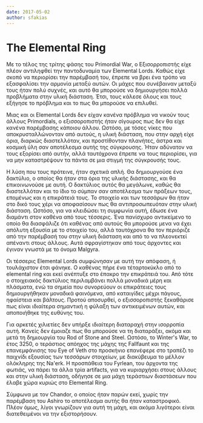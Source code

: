 ```yaml
---
date: 2017-05-02
author: sfakias
---
```

# The Elemental Ring

Με το τέλος της τρίτης φάσης του Primordial War, ο Εξισορροπιστής είχε πλέον
αντιληφθεί την παντοδυναμία των Elemental Lords. Καθώς είχε σκοπό να
περιορίσει την παρέμβασή του, έπρεπε να βρει ένα τρόπο να εξασφαλίσει την
αρμονία μεταξύ αυτών. Οι μάχες που συνέβαιναν μεταξύ τους ήταν πολύ συχνές,
και αυτό θα μπορούσε να δημιουργήσει πολλά προβλήματα στην υλική διάσταση.
Έτσι, τους κάλεσε όλους και τους εξήγησε  το πρόβλημα και το πως θα μπορούσε
να επιλυθεί.



Μιας και οι Elemental Lords δεν είχαν κανένα πρόβλημα να νικούν τους άλλους
Primordials, ο εξισσοροπιστής ήταν σίγουρος πως δεν θα είχε κανένα παρέμβασης
κάποιου άλλου. Ωστόσο, με τόσες νίκες που αποκρυσταλλώνονταν από αυτούς, η
υλική διάσταση, που στην αρχή είχε όρια, διαρκώς διαστελλόταν, και
προστίθονταν πλανήτες, άστρα και κοσμική ύλη σαν αποτέλεσμα αυτής της
σύγκρουσης. Ήταν αδύνατον να τους εξορίσει από αυτήν, αλλά ταυτόχρονα έπρεπε
να τους περιορίσει, για να μην καταστρέψουν τα πάντα σε μια στιγμή της
σύγκρουσής τους.



Η λύση που τους πρότεινε, ήταν σχετικά απλή. Θα δημιουργούσε ένα δακτύλιο, ο
οποίος θα ήταν στα όρια της υλικής διάστασης, και θα επικοινωνούσε με αυτή. Ο
δακτύλιος αυτός θα μεγάλωνε, καθώς θα διαστελλόταν και το ίδιο το σύμπαν σαν
αποτέλεσμα των πράξεων τους, επομένως και η επικράτειά τους. Το στοιχείο και
των τεσσάρων θα ήταν στο δικό τους χέρι να αποφασίσουν πως θα αντιπροσωπευόταν
στην υλική διάσταση. Ωστόσο, για να κλειδώσει τη συμφωνία αυτή, έδωσε ένα
διαμάντι στον καθένα από τους τέσσερις. Ένα πανίσχυρο αντικείμενο το οποίο θα
διασφάλιζε ότι καθένας από αυτούς θα μπορούσε μενα να έχει απόλυτη εξουσία με
το στοιχείο του, αλλά ταυτόχρονα θα τον περιόριζε από την παρέμβασή του στην
υλική διάσταση και από το να πλεονεκτεί απέναντι στους άλλους. Αυτά
σφραγίστηκαν από τους άρχοντες και έγιναν γνωστά με το όνομα Malgyra.



Οι τέσσερις Elemental Lords συμφώνησαν με αυτή την απόφαση, ή τουλάχιστον έτσι
φάνηκε. Ο καθένας πήρε ένα τέταρτοκύκλο από το elemental ring και εκεί
ανέπτυξε στο έπακρο την επικράτειά του. Από τότε ο στοιχειακός δακτύλιος
περιλαμβάνει πολλά μοναδικά μέρη και πλάσματα, ενώ τα σημεία που συνορεύουν οι
επικράτειες τους δημιουργήθηκαν μοναδικά φαινόμενα, από καταιγίδες μέχρι
πάγους, ηφαίστεια και βάλτους. Προτού αποσυρθεί, ο εξισσοροπιστής ξεκαθάρισε
πως είναι ιδιαίτερα σημαντική η φύλαξη των αντικειμένων αυτών, και αποποιήθηκε
της ευθύνης του.



Για αρκετές χιλιετίες δεν υπήρξε ιδιαίτερη διαταραχή στην ισορροπία αυτή.
Κανείς δεν έμοιαζε πως θα μπορούσε να τη διαταράξει, ακόμα και μετά τη
δημιουργία του Rod of Stone and Steel. Ωστόσο, το Winter's War, το έτος 3250,
ο τεράστιος απόηχος της μάχης της Fallfaunt και της επανεμφάνισης του Eye of
Veth στο προσκήνιο επανέφερε στο τραπέζι το παιχνίδι εξουσίας των τεσσάρων
στοιχείων, με διακύβευμα το μέλλον ολόκληρης της Na'erk. Η προσπάθεια του
Fyrlean, του άρχοντα της φωτιάς, να πάρει τα άλλα τρία artifacts, για να
κυριαρχήσει στους άλλους και στην υλική διάσταση, οδήγησε σε μια μάχη
τεράστιων διαστάσεων που έλαβε χώρα κυριώς στο Elemental Ring.



Σύμφωνα με τον Chandor, ο οποίος ήταν παρών εκεί, χωρίς την παρέμβαση του
Ashiro το αποτέλεσμα αυτής θα ήταν καταστροφικό. Πλέον όμως, λίγοι γνωρίζουν
για αυτή τη μάχη, και ακόμα λιγότεροι είναι διατεθειμένοι να την εξιστορήσουν.

